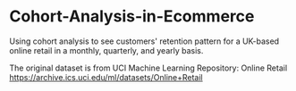 # Cohort-Analysis-in-Ecommerce

Using cohort analysis to see customers' retention pattern for a UK-based online retail in a monthly, quarterly, and yearly basis.

The original dataset is from UCI Machine Learning Repository: Online Retail https://archive.ics.uci.edu/ml/datasets/Online+Retail
